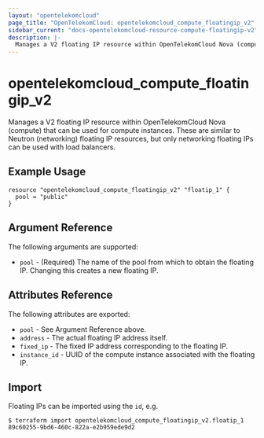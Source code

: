 ```yaml
---
layout: "opentelekomcloud"
page_title: "OpenTelekomCloud: opentelekomcloud_compute_floatingip_v2"
sidebar_current: "docs-opentelekomcloud-resource-compute-floatingip-v2"
description: |-
  Manages a V2 floating IP resource within OpenTelekomCloud Nova (compute).
---
```


# opentelekomcloud\_compute\_floatingip_v2

Manages a V2 floating IP resource within OpenTelekomCloud Nova (compute)
that can be used for compute instances.
These are similar to Neutron (networking) floating IP resources,
but only networking floating IPs can be used with load balancers.

## Example Usage

```hcl
resource "opentelekomcloud_compute_floatingip_v2" "floatip_1" {
  pool = "public"
}
```

## Argument Reference

The following arguments are supported:

* `pool` - (Required) The name of the pool from which to obtain the floating
    IP. Changing this creates a new floating IP.

## Attributes Reference

The following attributes are exported:

* `pool` - See Argument Reference above.
* `address` - The actual floating IP address itself.
* `fixed_ip` - The fixed IP address corresponding to the floating IP.
* `instance_id` - UUID of the compute instance associated with the floating IP.

## Import

Floating IPs can be imported using the `id`, e.g.

```
$ terraform import opentelekomcloud_compute_floatingip_v2.floatip_1 89c60255-9bd6-460c-822a-e2b959ede9d2
```
